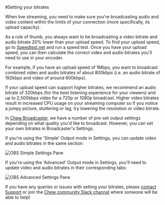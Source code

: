 #Setting your bitrates

When live streaming, you need to make sure you're broadcasting audio and video content within the limits of your connection (more specifically, its upload capacity). 

As a rule of thumb, you always want to be broadcasting a video bitrate and audio bitrate 20% lower than your upload speed. To find your upload speed, go to [Speedtest.net](http://speedtest.net) and run a speed test. Once you have your upload speed, you can then calculate the correct video and audio bitrates you'll need to use in your encoder.

For example, if you have an upload speed of 1Mbps, you want to broadcast combined video and audio bitrates of about 800kbps (i.e. an audio bitrate of 192kbps and video of around 600kbps).

If your upload speed can support higher bitrates, we recommend an audio bitrate of 320kbps (for the best listening experience for your viewers) and up to 2,500kbps video for a 720p or 1080p broadcast. Higher video bitrates result in increased CPU usage on your streaming computer so if you notice a jumpy picture, stuttering or lag, try lowering the resolution or video bitrate.

In [Chew Broadcaster](https://chew.tv/guide/broadcaster), we have a number of pre-set output settings depending on what quality you'd like to broadcast. However, you can set your own bitrates in Broadcaster's Settings. 

If you're using the 'Simple' Output mode in Settings, you can update video and audio bitrates in the same section:

![OBS Simple Settings Pane](https://raw.githubusercontent.com/chewtv/Guide/master/encoder_setup/simple.png)

If you're using the 'Advanced' Output mode in Settings, you'll need to update video and audio bitrates in their corresponding tabs:

![OBS Advanced Settings Pane](https://raw.githubusercontent.com/chewtv/Guide/master/encoder_setup/advanced.png)

If you have any queries or issues with setting your bitrates, please [contact Support](mailto:support@chew.tv) or join the [Chew community Slack channel](http://slack.chew.tv) where someone will be able to help! 
